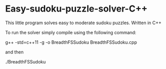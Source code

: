 # Easy-sudoku-puzzle-solver-C++
This little program solves easy to moderate sudoku puzzles. Written in C++

To run the solver simply compile using the following command:

g++ -std=c++11 -g -o BreadthFSSudoku BreadthFSSudoku.cpp

and then 

./BreadthFSSudoku
